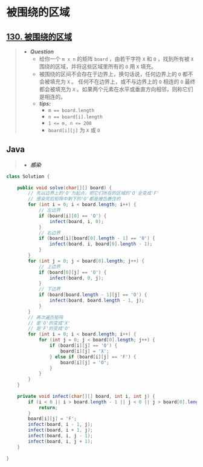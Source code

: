 # 被围绕的区域

## [130. 被围绕的区域](https://leetcode.cn/problems/surrounded-regions/)

> - ***Question***
>   - 给你一个 `m x n` 的矩阵 `board` ，由若干字符 `X` 和 `O` ，找到所有被 `X` 围绕的区域，并将这些区域里所有的 `O` 用 `X` 填充。
>   - 被围绕的区间不会存在于边界上，换句话说，任何边界上的 `O` 都不会被填充为 `X` 。 任何不在边界上，或不与边界上的 `O` 相连的 `O` 最终都会被填充为 `X` 。如果两个元素在水平或垂直方向相邻，则称它们是相连的。
>   - ***tips:***
>     - `m == board.length`
>     - `n == board[i].length`
>     - `1 <= m, n <= 200`
>     - `board[i][j]` 为 `X` 或 `O`

## Java

> - ***感染***

```java
class Solution {
    
    public void solve(char[][] board) {
        // 先以边界上的'O'为起点，把它们所在的区域的'O'全变成'F'
        // 感染完后矩阵中剩下的'O'都是被包裹住的
        for (int i = 0; i < board.length; i++) {
            // 左边界
            if (board[i][0] == 'O') {
                infect(board, i, 0);
            }
            // 右边界
            if (board[i][board[0].length - 1] == 'O') {
                infect(board, i, board[0].length - 1);
            }
        }
        for (int j = 0; j < board[0].length; j++) {
            // 上边界
            if (board[0][j] == 'O') {
                infect(board, 0, j);
            }
            // 下边界
            if (board[board.length - 1][j] == 'O') {
                infect(board, board.length - 1, j);
            }
        }
        // 再次遍历矩阵
        // 是'O'的变成'X'
        // 是'F'的变成'O'
        for (int i = 0; i < board.length; i++) {
            for (int j = 0; j < board[0].length; j++) {
                if (board[i][j] == 'O') {
                    board[i][j] = 'X';
                } else if (board[i][j] == 'F') {
                    board[i][j] = 'O';
                }
            }
        }
    }
    
    private void infect(char[][] board, int i, int j) {
        if (i < 0 || i > board.length - 1 || j < 0 || j > board[0].length - 1 || board[i][j] != 'O') {
            return;
        }
        board[i][j] = 'F';
        infect(board, i - 1, j);
        infect(board, i + 1, j);
        infect(board, i, j - 1);
        infect(board, i, j + 1);
    }
    
}
```
